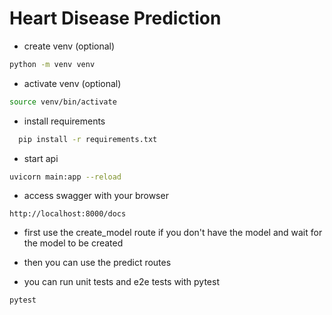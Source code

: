 # Heart Disease Prediction

- create venv (optional)

```bash
python -m venv venv
```

- activate venv (optional)

```bash
source venv/bin/activate
```

- install requirements

```bash
  pip install -r requirements.txt
```

- start api

```bash
uvicorn main:app --reload
```

- access swagger with your browser

```
http://localhost:8000/docs
```

- first use the create_model route if you don't have the model and wait for the model to be created

- then you can use the predict routes

- you can run unit tests and e2e tests with pytest

```bash
pytest
```
